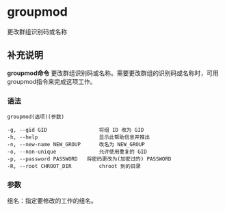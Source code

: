 groupmod
===

更改群组识别码或名称

## 补充说明

**groupmod命令** 更改群组识别码或名称。需要更改群组的识别码或名称时，可用groupmod指令来完成这项工作。

### 语法  

```
groupmod(选项)(参数)
```

  

```
-g, --gid GID                 将组 ID 改为 GID
-h, --help                    显示此帮助信息并推出
-n, --new-name NEW_GROUP      改名为 NEW_GROUP
-o, --non-unique              允许使用重复的 GID
-p, --password PASSWORD   将密码更改为(加密过的) PASSWORD
-R, --root CHROOT_DIR         chroot 到的目录
```

### 参数  

组名：指定要修改的工作的组名。



